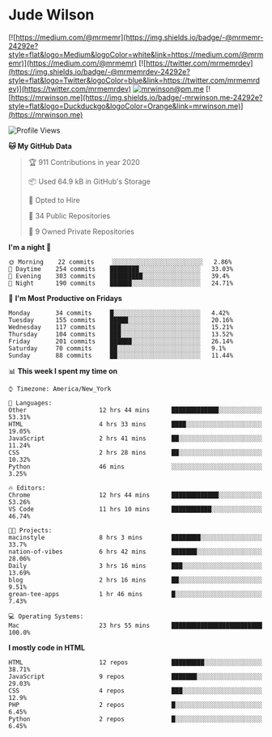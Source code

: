 # Jude Wilson
[![https://medium.com/@mrmemr](https://img.shields.io/badge/-@mrmemr-24292e?style=flat&logo=Medium&logoColor=white&link=https://medium.com/@mrmemr)](https://medium.com/@mrmemr)
[![https://twitter.com/mrmemrdev](https://img.shields.io/badge/-@mrmemrdev-24292e?style=flat&logo=Twitter&logoColor=blue&link=https://twitter.com/mrmemrdev)](https://twitter.com/mrmemrdev)
[![mrwinson@pm.me](https://img.shields.io/badge/-mrwinson@pm.me-24292e?style=flat&logo=ProtonMail&logoColor=Grey&link=mailto:mrwinson@pm.me)](mailto:mrwinson@pm.me)
[![https://mrwinson.me](https://img.shields.io/badge/-mrwinson.me-24292e?style=flat&logo=Duckduckgo&logoColor=Orange&link=mrwinson.me)](https://mrwinson.me) 
<!--
```js
const judeWilson = {
	name: 'Jude Wilson',
	age: 14,
	location: 'Dayton, Ohio',
	languages: [
		'English', 'JavaScript', 'CSS',
		'Sass', 'HTML', 'Node.js'
	],
	tools: [
		'VS Code', 'CMD Line', 'MongoDB',
		'Git', 'GitHub', 'Electron'
	],
	os: ['macOS', 'Linux'],
	projects: [
		'nodetube': 'Open source YouTube alternative with 1.8k stars on GitHub. https://github.com/mayeaux/nodetube',
		'nodium': 'Open source Medium alternative with video posting support. https://github.com/mr-winson/nodium'
	]
}
-->
<!--
console.log(judeWilson)
```
-->
<!--START_SECTION:waka-->
![Profile Views](http://img.shields.io/badge/Profile%20Views-18-blue)

**🐱 My GitHub Data** 

> 🏆 911 Contributions in year 2020
 > 
> 📦 Used 64.9 kB in GitHub's Storage 
 > 
> 💼 Opted to Hire
 > 
> 📜 34 Public Repositories 
 > 
> 🔑 9 Owned Private Repositories 

**I'm a night 🦉** 

```text
🌞 Morning    22 commits     ░░░░░░░░░░░░░░░░░░░░░░░░░   2.86% 
🌆 Daytime    254 commits    ████████░░░░░░░░░░░░░░░░░   33.03% 
🌃 Evening    303 commits    █████████░░░░░░░░░░░░░░░░   39.4% 
🌙 Night      190 commits    ██████░░░░░░░░░░░░░░░░░░░   24.71%

```
📅 **I'm Most Productive on Fridays** 

```text
Monday       34 commits     █░░░░░░░░░░░░░░░░░░░░░░░░   4.42% 
Tuesday      155 commits    █████░░░░░░░░░░░░░░░░░░░░   20.16% 
Wednesday    117 commits    ███░░░░░░░░░░░░░░░░░░░░░░   15.21% 
Thursday     104 commits    ███░░░░░░░░░░░░░░░░░░░░░░   13.52% 
Friday       201 commits    ██████░░░░░░░░░░░░░░░░░░░   26.14% 
Saturday     70 commits     ██░░░░░░░░░░░░░░░░░░░░░░░   9.1% 
Sunday       88 commits     ██░░░░░░░░░░░░░░░░░░░░░░░   11.44%

```


📊 **This week I spent my time on** 

```text
⌚︎ Timezone: America/New_York

💬 Languages: 
Other                    12 hrs 44 mins      █████████████░░░░░░░░░░░░   53.31% 
HTML                     4 hrs 33 mins       ████░░░░░░░░░░░░░░░░░░░░░   19.05% 
JavaScript               2 hrs 41 mins       ██░░░░░░░░░░░░░░░░░░░░░░░   11.24% 
CSS                      2 hrs 28 mins       ██░░░░░░░░░░░░░░░░░░░░░░░   10.32% 
Python                   46 mins             ░░░░░░░░░░░░░░░░░░░░░░░░░   3.25%

🔥 Editors: 
Chrome                   12 hrs 44 mins      █████████████░░░░░░░░░░░░   53.26% 
VS Code                  11 hrs 10 mins      ███████████░░░░░░░░░░░░░░   46.74%

🐱‍💻 Projects: 
macinstyle               8 hrs 3 mins        ████████░░░░░░░░░░░░░░░░░   33.7% 
nation-of-vibes          6 hrs 42 mins       ███████░░░░░░░░░░░░░░░░░░   28.06% 
Daily                    3 hrs 16 mins       ███░░░░░░░░░░░░░░░░░░░░░░   13.69% 
blog                     2 hrs 16 mins       ██░░░░░░░░░░░░░░░░░░░░░░░   9.51% 
grean-tee-apps           1 hr 46 mins        █░░░░░░░░░░░░░░░░░░░░░░░░   7.43%

💻 Operating Systems: 
Mac                      23 hrs 55 mins      █████████████████████████   100.0%

```

**I mostly code in HTML** 

```text
HTML                     12 repos            █████████░░░░░░░░░░░░░░░░   38.71% 
JavaScript               9 repos             ███████░░░░░░░░░░░░░░░░░░   29.03% 
CSS                      4 repos             ███░░░░░░░░░░░░░░░░░░░░░░   12.9% 
PHP                      2 repos             █░░░░░░░░░░░░░░░░░░░░░░░░   6.45% 
Python                   2 repos             █░░░░░░░░░░░░░░░░░░░░░░░░   6.45%

```



<!--END_SECTION:waka-->
